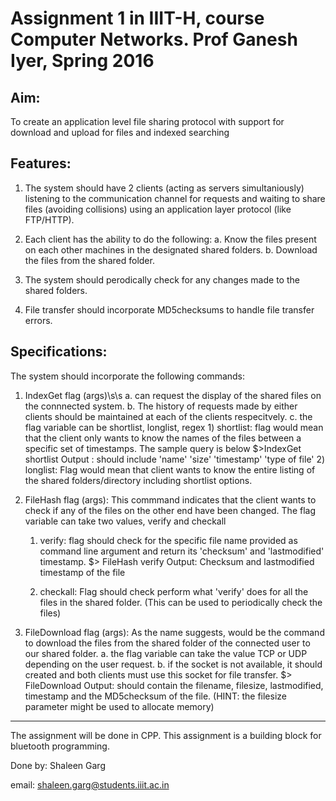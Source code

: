 Assignment 1 in IIIT-H, course Computer Networks. Prof Ganesh Iyer, Spring 2016
==

Aim:
----
To create an application level file sharing protocol with support for download and upload for files and indexed searching

Features:
---
1. The system should have 2 clients (acting as servers simultaniously) listening to the communication channel for requests and waiting to share files (avoiding collisions) using an application layer protocol (like FTP/HTTP). 

2. Each client has the ability to do the following:
    a. Know the files present on each other machines in the designated shared folders.
    b. Download the files from the shared folder.

3. The system should perodically check for any changes made to the shared folders.

4. File transfer should incorporate MD5checksums to handle file transfer errors.

Specifications:
---
The system should incorporate the following commands:

1. IndexGet flag (args)\s\s
    a. can request the display of the shared files on the connnected system.
    b. The history of requests made by either clients should be maintained at each of the clients respecitvely.
    c. the flag variable can be shortlist, longlist, regex
        1) shortlist:
            flag would mean that the client only wants to know the names of the files between a specific set of timestamps. The sample query is below
            $>IndexGet shortlist <starttimestamp> <endtimestamp>
            Output : should include 'name' 'size' 'timestamp' 'type of file'
        2) longlist:
            Flag would mean that client wants to know the entire listing of the shared folders/directory including shortlist options.
2. FileHash flag (args):
This commmand indicates that the client wants to check if any of the files on the other end have been changed. The flag variable can take two values, verify and checkall
    1) verify: flag should check for the specific file name provided as command line argument and return its 'checksum' and 'lastmodified' timestamp.
    $> FileHash verify <filename>
    Output: Checksum and lastmodified timestamp of the file

    2) checkall: Flag should check perform what 'verify' does for all the files in the shared folder.
(This can be used to periodically check the files)

3. FileDownload flag (args):
As the name suggests, would be the command to download the files from the shared folder of the connected user to our shared folder.
    a. the flag variable can take the value TCP or UDP depending on the user request.
    b. if the socket is not available, it should created and both clients must use this socket for file transfer.
        $> FileDownload <filename>
        Output: should contain the filename, filesize, lastmodified, timestamp and the MD5checksum of the file.
(HINT: the filesize parameter might be used to allocate memory)

******

The assignment will be done in CPP. This assignment is a building block for bluetooth programming.

Done by:
Shaleen Garg

email: shaleen.garg@students.iiit.ac.in
